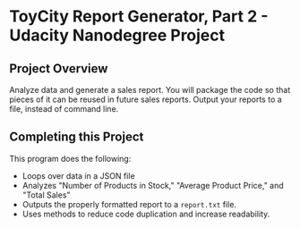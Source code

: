 # ToyCity Report Generator, Part 2 - Udacity Nanodegree Project

## Project Overview

Analyze data and generate a sales report. You will package the code so that pieces of it can be reused in future sales reports. Output your reports to a file, instead of command line.


## Completing this Project

This program does the following:
* Loops over data in a JSON file
* Analyzes "Number of Products in Stock," "Average Product Price," and "Total Sales"
* Outputs the properly formatted report to a `report.txt` file.
* Uses methods to reduce code duplication and increase readability.
